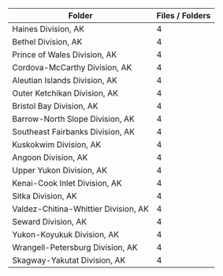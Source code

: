| Folder                               |   Files / Folders |
|--------------------------------------|-------------------|
| Haines Division, AK                  |                 4 |
| Bethel Division, AK                  |                 4 |
| Prince of Wales Division, AK         |                 4 |
| Cordova-McCarthy Division, AK        |                 4 |
| Aleutian Islands Division, AK        |                 4 |
| Outer Ketchikan Division, AK         |                 4 |
| Bristol Bay Division, AK             |                 4 |
| Barrow-North Slope Division, AK      |                 4 |
| Southeast Fairbanks Division, AK     |                 4 |
| Kuskokwim Division, AK               |                 4 |
| Angoon Division, AK                  |                 4 |
| Upper Yukon Division, AK             |                 4 |
| Kenai-Cook Inlet Division, AK        |                 4 |
| Sitka Division, AK                   |                 4 |
| Valdez-Chitina-Whittier Division, AK |                 4 |
| Seward Division, AK                  |                 4 |
| Yukon-Koyukuk Division, AK           |                 4 |
| Wrangell-Petersburg Division, AK     |                 4 |
| Skagway-Yakutat Division, AK         |                 4 |